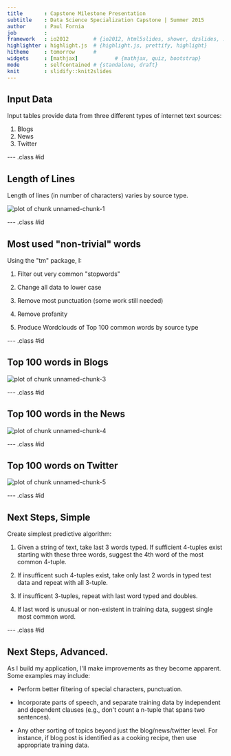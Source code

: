 ```yaml
---
title       : Capstone Milestone Presentation
subtitle    : Data Science Specialization Capstone | Summer 2015 
author      : Paul Fornia
job         : 
framework   : io2012        # {io2012, html5slides, shower, dzslides, ...}
highlighter : highlight.js  # {highlight.js, prettify, highlight}
hitheme     : tomorrow      # 
widgets     : [mathjax]            # {mathjax, quiz, bootstrap}
mode        : selfcontained # {standalone, draft}
knit        : slidify::knit2slides
---
```

    
## Input Data
    
Input tables provide data from three different types of internet text sources:    

1. Blogs
2. News
3. Twitter

--- .class #id 

## Length of Lines

Length of lines (in number of characters) varies by source type.

![plot of chunk unnamed-chunk-1](assets/fig/unnamed-chunk-1-1.png) 

--- .class #id 

## Most used "non-trivial" words

Using the "tm" package, I:

1. Filter out very common "stopwords"

2. Change all data to lower case

3. Remove most punctuation (some work still needed)

4. Remove profanity

5. Produce Wordclouds of Top 100 common words by source type




--- .class #id 

## Top 100 words in Blogs

![plot of chunk unnamed-chunk-3](assets/fig/unnamed-chunk-3-1.png) 

--- .class #id 

## Top 100 words in the News
![plot of chunk unnamed-chunk-4](assets/fig/unnamed-chunk-4-1.png) 

--- .class #id 

## Top 100 words on Twitter

![plot of chunk unnamed-chunk-5](assets/fig/unnamed-chunk-5-1.png) 

--- .class #id 

## Next Steps, Simple
Create simplest predictive algorithm:

1. Given a string of text, take last 3 words typed. If sufficient 4-tuples exist starting with these three words, suggest the 4th word of the most common 4-tuple.

2. If insufficent such 4-tuples exist, take only last 2 words in typed test data and repeat with all 3-tuple.

3. If insufficent 3-tuples, repeat with last word typed and doubles.

4. If last word is unusual or non-existent in training data, suggest single most common word.

--- .class #id 

## Next Steps, Advanced.
As I build my application, I'll make improvements as they become apparent. Some examples may include:

* Perform better filtering of special characters, punctuation.

* Incorporate parts of speech, and separate training data by independent and dependent clauses (e.g., don't count a n-tuple that spans two sentences).

* Any other sorting of topics beyond just the blog/news/twitter level. For instance, if blog post is identified as a cooking recipe, then use appropriate training data.
